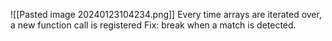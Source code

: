 
![[Pasted image 20240123104234.png]]
Every time arrays are iterated over, a new function call is registered
Fix: break when a match is detected.